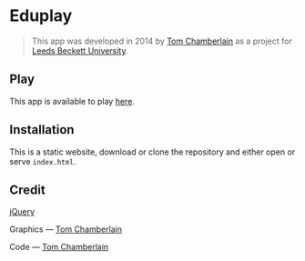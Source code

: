 # Eduplay

> This app was developed in 2014 by [Tom Chamberlain](https://github.com/TomChamberlainUK) as a project for [Leeds Beckett University](https://www.leedsbeckett.ac.uk/).

## Play

This app is available to play [here](https://tomchamberlainuk.github.io/eduplay/).

## Installation

This is a static website, download or clone the repository and either open or serve `index.html`.

## Credit

[jQuery](https://github.com/jquery/jquery)

Graphics — [Tom Chamberlain](https://github.com/TomChamberlainUK)

Code — [Tom Chamberlain](https://github.com/TomChamberlainUK)